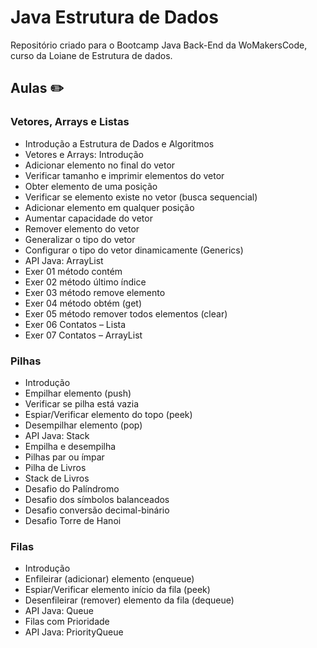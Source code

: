 # **Java Estrutura de Dados**
Repositório criado para o Bootcamp Java Back-End da WoMakersCode, curso da Loiane de Estrutura de dados.

## **Aulas** :pencil2:

### **Vetores, Arrays e Listas**
- Introdução a Estrutura de Dados e Algoritmos
- Vetores e Arrays: Introdução
- Adicionar elemento no final do vetor
- Verificar tamanho e imprimir elementos do vetor
- Obter elemento de uma posição
- Verificar se elemento existe no vetor (busca sequencial)
- Adicionar elemento em qualquer posição
- Aumentar capacidade do vetor
- Remover elemento do vetor
- Generalizar o tipo do vetor
- Configurar o tipo do vetor dinamicamente (Generics)
- API Java: ArrayList
- Exer 01 método contém
- Exer 02 método último índice
- Exer 03 método remove elemento
- Exer 04 método obtém (get)
- Exer 05 método remover todos elementos (clear)
- Exer 06 Contatos – Lista
- Exer 07 Contatos – ArrayList

### **Pilhas**

- Introdução
- Empilhar elemento (push)
- Verificar se pilha está vazia
- Espiar/Verificar elemento do topo (peek)
- Desempilhar elemento (pop)
- API Java: Stack
- Empilha e desempilha
- Pilhas par ou ímpar
- Pilha de Livros
- Stack de Livros
- Desafio do Palíndromo
- Desafio dos símbolos balanceados
- Desafio conversão decimal-binário
- Desafio Torre de Hanoi

### **Filas**

- Introdução
- Enfileirar (adicionar) elemento (enqueue)
- Espiar/Verificar elemento início da fila (peek)
- Desenfileirar (remover) elemento da fila (dequeue)
- API Java: Queue
- Filas com Prioridade
- API Java: PriorityQueue
